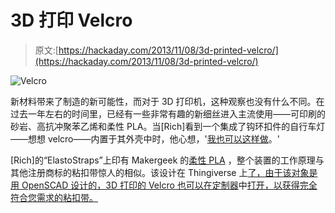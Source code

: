 # 3D 打印 Velcro

> 原文:[https://hackaday.com/2013/11/08/3d-printed-velcro/](https://hackaday.com/2013/11/08/3d-printed-velcro/)

![Velcro](../Images/0305443b2bb754e4eafecf13c143b09b.png)

新材料带来了制造的新可能性，而对于 3D 打印机，这种观察也没有什么不同。在过去一年左右的时间里，已经有一些非常有趣的新细丝进入主流使用——可印刷的砂岩、高抗冲聚苯乙烯和柔性 PLA。当[Rich]看到一个集成了钩环扣件的自行车灯——想想 velcro——内置于其外壳中时，他心想，'[我也可以这样做](http://nothinglabs.blogspot.com/2013/11/3d-printed-hook-loop-fasteners.html)。'

[Rich]的“ElastoStraps”上印有 Makergeek 的[柔性 PLA](http://makergeeks.com/flsofi.html) ，整个装置的工作原理与其他注册商标的粘扣带惊人的相似。该设计在 Thingiverse 上[了，由于该对象是用 OpenSCAD 设计的，3D 打印的 Velcro 也可以在定制器](http://www.thingiverse.com/thing:178234)中[打开，以获得完全符合您需求的粘扣带。](http://www.thingiverse.com/apps/customizer/run?thing_id=178234&code=21de8b4746801df281bb2c7658d74aa4)